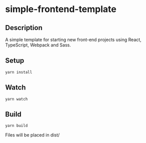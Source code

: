 # simple-frontend-template

## Description

A simple template for starting new front-end projects using React, TypeScript, Webpack and Sass.

## Setup

    yarn install

## Watch

    yarn watch

## Build

    yarn build

Files will be placed in dist/